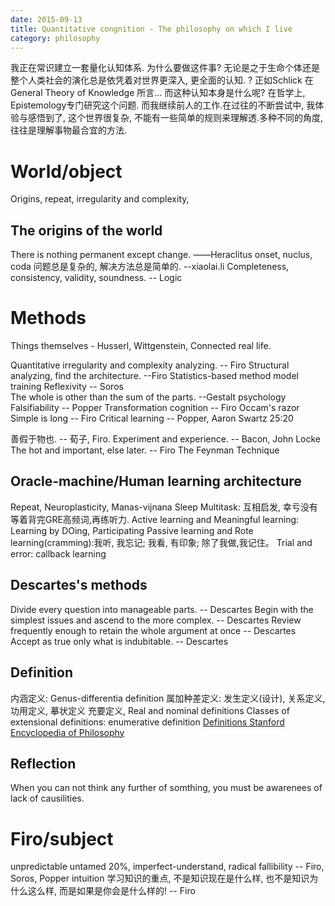 ```yaml
---
date: 2015-09-13
title: Quantitative congnition - The philosophy on which I live
category: philosophy
---
```

我正在常识建立一套量化认知体系. 为什么要做这件事? 无论是之于生命个体还是整个人类社会的演化总是依凭着对世界更深入, 更全面的认知. ? 正如Schlick 在General Theory of Knowledge 所言... 而这种认知本身是什么呢? 在哲学上, Epistemology专门研究这个问题. 而我继续前人的工作.在过往的不断尝试中, 我体验与感悟到了, 这个世界很复杂, 不能有一些简单的规则来理解透.多种不同的角度, 往往是理解事物最合宜的方法.


# World/object
Origins, repeat, irregularity and complexity, 

## The origins of the world
There is nothing permanent except change. ――Heraclitus
onset, nuclus, coda
问题总是复杂的, 解决方法总是简单的.  --xiaolai.li
Completeness, consistency, validity, soundness. -- Logic

# Methods
Things themselves - Husserl, Wittgenstein, Connected real life.

Quantitative irregularity and complexity analyzing. -- Firo
Structural analyzing, find the architecture. --Firo
Statistics-based method model training
Reflexivity -- Soros  
The whole is other than the sum of the parts. --Gestalt psychology
Falsifiability -- Popper
Transformation cognition -- Firo
Occam's razor 
Simple is long -- Firo
Critical learning  -- Popper, Aaron Swartz 25:20

善假于物也. -- 荀子, Firo.
Experiment and experience. -- Bacon, John Locke
The hot and important, else later. -- Firo
The Feynman Technique

## Oracle-machine/Human learning architecture
Repeat, Neuroplasticity, Manas-vijnana
Sleep
Multitask: 互相启发, 幸亏没有等着背完GRE高频词,再练听力.
Active learning and Meaningful learning: Learning by DOing, Participating
Passive learning and Rote learning(cramming):我听, 我忘记; 我看, 有印象; 除了我做,我记住。
Trial and error: callback learning

## Descartes's methods
Divide every question into manageable parts. -- Descartes
Begin with the simplest issues and ascend to the more complex. -- Descartes
Review frequently enough to retain the whole argument at once -- Descartes
Accept as true only what is indubitable. -- Descartes
## Definition
内涵定义: Genus-differentia definition 属加种差定义: 发生定义(设计), 关系定义, 功用定义, 摹状定义
充要定义, Real and nominal definitions
Classes of extensional definitions: enumerative definition
[Definitions Stanford Encyclopedia of Philosophy](http://plato.stanford.edu/entries/definitions/)
## Reflection
When you can not think any further of somthing, you must be awarenees of lack of causilities.
# Firo/subject
unpredictable untamed 20%, imperfect-understand, radical fallibility -- Firo, Soros, Popper
intuition
学习知识的重点, 不是知识现在是什么样, 也不是知识为什么这么样, 而是如果是你会是什么样的! -- Firo

